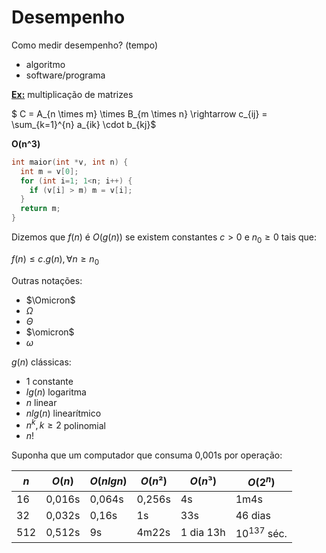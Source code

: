 # Desempenho

Como medir desempenho? (tempo)
- algoritmo
- software/programa

**<ins>Ex:</ins>** multiplicação de matrizes

$ C = A_{n \times m} \times B_{m \times n} \rightarrow c_{ij} = \sum_{k=1}^{n} a_{ik} \cdot b_{kj}$

**O(n^3)**

```c
int maior(int *v, int n) {
  int m = v[0];
  for (int i=1; 1<n; i++) {
    if (v[i] > m) m = v[i];
  }
  return m;
}
```

Dizemos que $f(n)$ é $O(g(n))$ se existem constantes $c > 0$ e $n_0 \ge 0$ tais que:

$f(n) \le c.g(n), \forall n \ge n_0$

Outras notações:
- $\Omicron$
- $\Omega$
- $\Theta$
- $\omicron$
- $\omega$

$g(n)$ clássicas:
- 1 constante
- $lg(n)$ logaritma
- $n$ linear
- $nlg(n)$ linearítmico
- $n^k, k \ge 2$ polinomial
- $n!$

Suponha que um computador que consuma 0,001s por operação:

| $n$ | $O(n)$ | $O(nlgn)$ | $O(n²)$ | $O(n³)$ | $O(2^n)$ |
|-|-|-|-|-|-|
| 16 | 0,016s | 0,064s | 0,256s | 4s | 1m4s |
| 32 | 0,032s | 0,16s | 1s | 33s | 46 dias |
| 512 | 0,512s | 9s | 4m22s | 1 dia 13h | $10^{137}$ séc. |